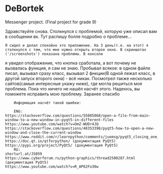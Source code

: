 # DeBortek
Messenger project. (Final project for grade 9)

Здравствуйте снова. Столкнулся с проблемой, которую уже описал вам в сообщении вк. Тут распишу болле подробно о проблеме...


	Я сидел и делал спокойно это приложение. На 3 день(т.е. на этот) я столкнулся с тем, что мне нужно открыть второе окно. В скриншотах ('/screenshots') показана проблема. В консоли 
я увидел отображение, что кнопка сработала, а вот почему не вызвалась функция, я сам не знаю. Пробывал всякое: в одном файле писал, вызывал сразу класс, вызывал 2 фнкции(В одной лежал
класс, в другой запуск второго окна) - всё никак. Посмотрел также несколько сайтов(самые интересные укажу ниже), где могла решиться моя проблема. Пока что ничего не нашёл насчёт этого.
	Надеюсь, вы поможете исправить мою проблему. Заранее спасибо

		Информация насчёт такой ошибки:

		ENG:
	https://stackoverflow.com/questions/55085868/open-a-file-from-main-window-to-a-new-window-in-pyqt5-in-different-files
	https://www.youtube.com/watch?v=OmZ-WUDr4JQ
	https://stackoverflow.com/questions/48353398/pyqt5-how-to-open-a-new-window-and-close-the-current-window
	https://www.reddit.com/r/learnpython/comments/juomsg/pyqt5_closing_one_window_then_opening_the_next_one/
	https://doc.qt.io/qtforpython/ (документация PyQt5)
	https://pypi.org/project/PyQt5/ (документация PyQt5)
		RU:
	shorturl.at/JS059
	https://www.cyberforum.ru/python-graphics/thread2500287.html (документация PyQt5)
	https://www.youtube.com/watch?v=R_AP62Fo30w
  
